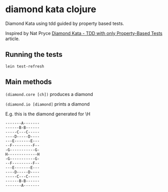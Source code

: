 # diamond kata clojure

Diamond Kata using tdd guided by property based tests.

Inspired by Nat Pryce [Diamond Kata - TDD with only Property-Based Tests](http://natpryce.com/articles/000807.html) article.

## Running the tests

```lein test-refresh```

## Main methods

```(diamond.core [ch])``` produces a diamond

```(diamond.io [diamond]``` prints a diamond

E.g. this is the diamond generated for \H
```
-------A-------
------B-B------
-----C---C-----
----D-----D----
---E-------E---
--F---------F--
-G-----------G-
H-------------H
-G-----------G-
--F---------F--
---E-------E---
----D-----D----
-----C---C-----
------B-B------
-------A-------
```
